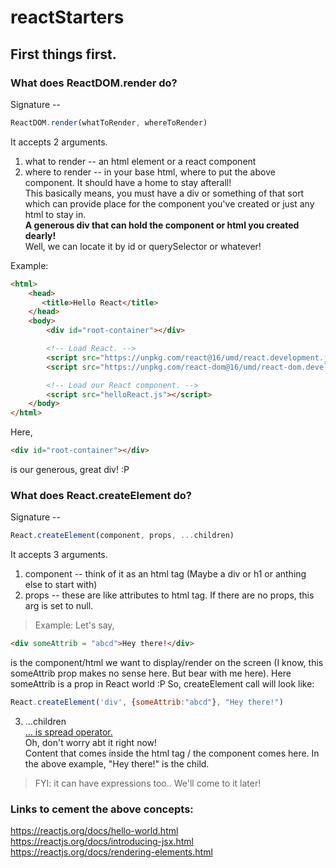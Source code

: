# reactStarters

## First things first.
### What does ReactDOM.render do?  
Signature --  
```js
ReactDOM.render(whatToRender, whereToRender)
```  
It accepts 2 arguments.  
1. what to render -- an html element or a react component  
2. where to render -- in your base html, where to put the above component. It should have a home to stay afterall!  
This basically means, you must have a div or something of that sort which can provide place for the component you've created or just any html to stay in.  
**A generous div that can hold the component or html you created dearly!**   
Well, we can locate it by id or querySelector or whatever!  

Example:  
```html
<html>
    <head>
       <title>Hello React</title>
    </head>
    <body>
        <div id="root-container"></div>

        <!-- Load React. -->
        <script src="https://unpkg.com/react@16/umd/react.development.js" crossorigin></script>
        <script src="https://unpkg.com/react-dom@16/umd/react-dom.development.js" crossorigin></script>

        <!-- Load our React component. -->
        <script src="helloReact.js"></script>
    </body>
</html>
```
Here, 
```html
<div id="root-container"></div>
```
is our generous, great div! :P

### What does React.createElement do?
Signature -- 
```js 
React.createElement(component, props, ...children) 
```
It accepts 3 arguments.  
1. component -- think of it as an html tag (Maybe a div or h1 or anthing else to start with)
2. props -- these are like attributes to html tag. If there are no props, this arg is set to null.
> Example: Let's say,   
```html 
<div someAttrib = "abcd">Hey there!</div>
```  
is the component/html we want to display/render on the screen (I know, this someAttrib prop makes no sense here. But bear with me here). Here someAttrib is a prop in React world :P
So, createElement call will look like:
```js
React.createElement('div', {someAttrib:"abcd"}, "Hey there!") 
```
3. ...children  
[... is spread operator.](https://developer.mozilla.org/en-US/docs/Web/JavaScript/Reference/Operators/Spread_syntax)  
Oh, don't worry abt it right now!  
Content that comes inside the html tag / the component comes here.
In the above example, "Hey there!" is the child.  
> FYI: it can have expressions too.. We'll come to it later!

### Links to cement the above concepts:  
https://reactjs.org/docs/hello-world.html    
https://reactjs.org/docs/introducing-jsx.html    
https://reactjs.org/docs/rendering-elements.html  
